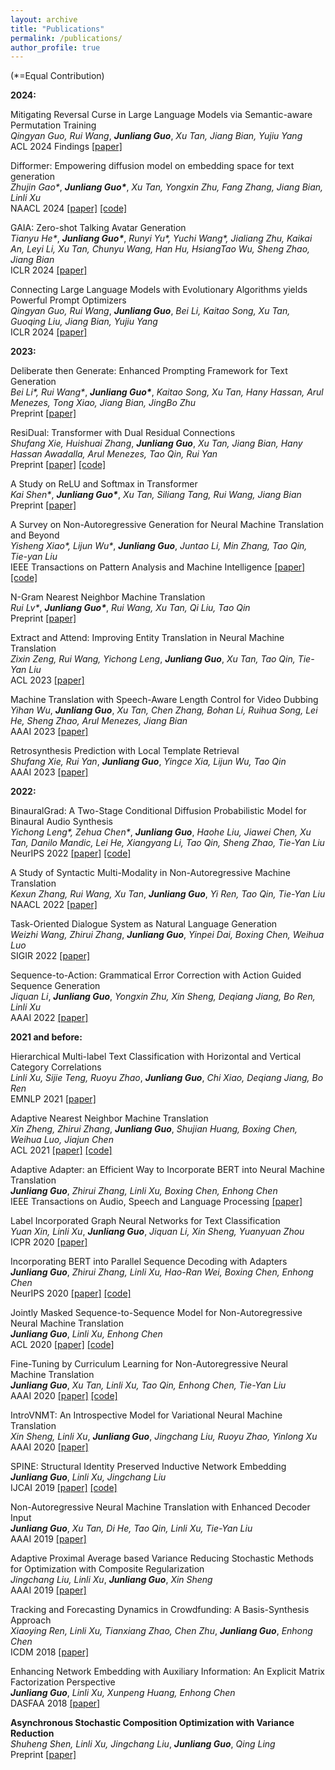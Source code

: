 ```yaml
---
layout: archive
title: "Publications"
permalink: /publications/
author_profile: true
---
```


(\*=Equal Contribution)   

**2024:**

Mitigating Reversal Curse in Large Language Models via Semantic-aware Permutation Training   
*Qingyan Guo, Rui Wang*, ***Junliang Guo***, *Xu Tan, Jiang Bian, Yujiu Yang*   
ACL 2024 Findings [[paper]](https://arxiv.org/abs/2403.00758)

Difformer: Empowering diffusion model on embedding space for text generation   
*Zhujin Gao\**, ***Junliang Guo\****, *Xu Tan, Yongxin Zhu, Fang Zhang, Jiang Bian, Linli Xu*   
NAACL 2024 [[paper]](https://arxiv.org/abs/2212.09412) [[code]](https://github.com/zhjgao/difformer)

GAIA: Zero-shot Talking Avatar Generation   
*Tianyu He\**, ***Junliang Guo\****, *Runyi Yu\*, Yuchi Wang\*, Jialiang Zhu, Kaikai An, Leyi Li, Xu Tan, Chunyu Wang, Han Hu, HsiangTao Wu, Sheng Zhao, Jiang Bian*   
ICLR 2024 [[paper]](https://arxiv.org/abs/2311.15230)

Connecting Large Language Models with Evolutionary Algorithms yields Powerful Prompt Optimizers   
*Qingyan Guo, Rui Wang*, ***Junliang Guo***, *Bei Li, Kaitao Song, Xu Tan, Guoqing Liu, Jiang Bian, Yujiu Yang*   
ICLR 2024 [[paper]](https://arxiv.org/abs/2309.08532)

**2023:**   

Deliberate then Generate: Enhanced Prompting Framework for Text Generation   
*Bei Li\*, Rui Wang\**, ***Junliang Guo\****, *Kaitao Song, Xu Tan, Hany Hassan, Arul Menezes, Tong Xiao, Jiang Bian, JingBo Zhu*   
Preprint [[paper]](https://arxiv.org/abs/2305.19835)

ResiDual: Transformer with Dual Residual Connections   
*Shufang Xie, Huishuai Zhang*, ***Junliang Guo***, *Xu Tan, Jiang Bian, Hany Hassan Awadalla, Arul Menezes, Tao Qin, Rui Yan*   
Preprint [[paper]](https://arxiv.org/abs/2304.14802) [[code]](https://github.com/microsoft/ResiDual)

A Study on ReLU and Softmax in Transformer   
*Kai Shen\**, ***Junliang Guo\****, *Xu Tan, Siliang Tang, Rui Wang, Jiang Bian*   
Preprint [[paper]](https://arxiv.org/abs/2302.06461)

A Survey on Non-Autoregressive Generation for Neural Machine Translation and Beyond   
*Yisheng Xiao\*, Lijun Wu\**, ***Junliang Guo***, *Juntao Li, Min Zhang, Tao Qin, Tie-yan Liu*   
IEEE Transactions on Pattern Analysis and Machine Intelligence [[paper]](https://arxiv.org/abs/2204.09269) [[code]](https://github.com/LitterBrother-Xiao/Overview-of-Non-autoregressive-Applications)

N-Gram Nearest Neighbor Machine Translation   
*Rui Lv\**, ***Junliang Guo\****, *Rui Wang, Xu Tan, Qi Liu, Tao Qin*   
Preprint [[paper]](https://arxiv.org/abs/2301.12866)

Extract and Attend: Improving Entity Translation in Neural Machine Translation   
*Zixin Zeng, Rui Wang, Yichong Leng*, ***Junliang Guo***, *Xu Tan, Tao Qin, Tie-Yan Liu*  
ACL 2023 [[paper]](https://aclanthology.org/2023.findings-acl.107.pdf)

Machine Translation with Speech-Aware Length Control for Video Dubbing  
*Yihan Wu*, ***Junliang Guo***, *Xu Tan, Chen Zhang, Bohan Li, Ruihua Song, Lei He, Sheng Zhao, Arul Menezes, Jiang Bian*  
AAAI 2023 [[paper]](https://arxiv.org/abs/2211.16934)

Retrosynthesis Prediction with Local Template Retrieval  
*Shufang Xie, Rui Yan*, ***Junliang Guo***, *Yingce Xia, Lijun Wu, Tao Qin*  
AAAI 2023 [[paper]](https://arxiv.org/abs/2306.04123)

**2022:**   

BinauralGrad: A Two-Stage Conditional Diffusion Probabilistic Model for Binaural Audio Synthesis  
*Yichong Leng\*, Zehua Chen\**, ***Junliang Guo***, *Haohe Liu, Jiawei Chen, Xu Tan, Danilo Mandic, Lei He, Xiangyang Li, Tao Qin, Sheng Zhao, Tie-Yan Liu*  
NeurIPS 2022 [[paper]](https://arxiv.org/abs/2205.14807) [[code]](https://github.com/microsoft/NeuralSpeech/tree/master/BinauralGrad)

A Study of Syntactic Multi-Modality in Non-Autoregressive Machine Translation  
*Kexun Zhang, Rui Wang, Xu Tan*, ***Junliang Guo***, *Yi Ren, Tao Qin, Tie-Yan Liu*  
NAACL 2022 [[paper]](https://aclanthology.org/2022.naacl-main.126/)

Task-Oriented Dialogue System as Natural Language Generation  
*Weizhi Wang, Zhirui Zhang*, ***Junliang Guo***, *Yinpei Dai, Boxing Chen, Weihua Luo*  
SIGIR 2022 [[paper]](https://arxiv.org/abs/2108.13679)

Sequence-to-Action: Grammatical Error Correction with Action Guided Sequence Generation  
*Jiquan Li*, ***Junliang Guo***, *Yongxin Zhu, Xin Sheng, Deqiang Jiang, Bo Ren, Linli Xu*  
AAAI 2022 [[paper]](https://arxiv.org/abs/2205.10884)

**2021 and before:**   

Hierarchical Multi-label Text Classification with Horizontal and Vertical Category Correlations  
*Linli Xu, Sijie Teng, Ruoyu Zhao*, ***Junliang Guo***, *Chi Xiao, Deqiang Jiang, Bo Ren*  
EMNLP 2021 [[paper]](https://aclanthology.org/2021.emnlp-main.190/)

Adaptive Nearest Neighbor Machine Translation  
*Xin Zheng, Zhirui Zhang*, ***Junliang Guo***, *Shujian Huang, Boxing Chen, Weihua Luo, Jiajun Chen*  
ACL 2021 [[paper]](https://arxiv.org/abs/2105.13022) [[code]](https://github.com/zhengxxn/adaptive-knn-mt)

Adaptive Adapter: an Efficient Way to Incorporate BERT into Neural Machine Translation  
***Junliang Guo***, *Zhirui Zhang, Linli Xu, Boxing Chen, Enhong Chen*  
IEEE Transactions on Audio, Speech and Language Processing [[paper]](https://ieeexplore.ieee.org/document/9420282)

Label Incorporated Graph Neural Networks for Text Classification  
*Yuan Xin, Linli Xu*, ***Junliang Guo***, *Jiquan Li, Xin Sheng, Yuanyuan Zhou*  
ICPR 2020 [[paper]](https://ieeexplore.ieee.org/document/9413086)

Incorporating BERT into Parallel Sequence Decoding with Adapters  
***Junliang Guo***, *Zhirui Zhang, Linli Xu, Hao-Ran Wei, Boxing Chen, Enhong Chen*  
NeurIPS 2020 [[paper]](https://arxiv.org/abs/2010.06138) [[code]](https://github.com/lemmonation/abnet)

Jointly Masked Sequence-to-Sequence Model for Non-Autoregressive Neural Machine Translation  
***Junliang Guo***, *Linli Xu, Enhong Chen*  
ACL 2020 [[paper]](https://www.aclweb.org/anthology/2020.acl-main.36.pdf) [[code]](https://github.com/lemmonation/jm-nat)

Fine-Tuning by Curriculum Learning for Non-Autoregressive Neural Machine Translation  
***Junliang Guo***, *Xu Tan, Linli Xu, Tao Qin, Enhong Chen, Tie-Yan Liu*  
AAAI 2020 [[paper]](https://arxiv.org/abs/1911.08717) [[code]](https://github.com/lemmonation/fcl-nat)

IntroVNMT: An Introspective Model for Variational Neural Machine Translation  
*Xin Sheng, Linli Xu*, ***Junliang Guo***, *Jingchang Liu, Ruoyu Zhao, Yinlong Xu*  
AAAI 2020 [[paper]](https://aaai.org/ojs/index.php/AAAI/article/view/6411)

SPINE: Structural Identity Preserved Inductive Network Embedding  
***Junliang Guo***, *Linli Xu, Jingchang Liu*  
IJCAI 2019 [[paper]](https://arxiv.org/abs/1802.03984) [[code]](https://github.com/lemmonation/spine)

Non-Autoregressive Neural Machine Translation with Enhanced Decoder Input  
***Junliang Guo***, *Xu Tan, Di He, Tao Qin, Linli Xu, Tie-Yan Liu*  
AAAI 2019 [[paper]](https://arxiv.org/abs/1812.09664)

Adaptive Proximal Average based Variance Reducing Stochastic Methods for Optimization with Composite Regularization  
*Jingchang Liu, Linli Xu*, ***Junliang Guo***, *Xin Sheng*  
AAAI 2019 [[paper]](https://aaai.org/ojs/index.php/AAAI/article/view/3969)

Tracking and Forecasting Dynamics in Crowdfunding: A Basis-Synthesis Approach  
*Xiaoying Ren, Linli Xu, Tianxiang Zhao, Chen Zhu*, ***Junliang Guo***, *Enhong Chen*  
ICDM 2018 [[paper]](https://ieeexplore.ieee.org/document/8594970)

Enhancing Network Embedding with Auxiliary Information: An Explicit Matrix Factorization Perspective  
***Junliang Guo***, *Linli Xu, Xunpeng Huang, Enhong Chen*  
DASFAA 2018 [[paper]](https://arxiv.org/abs/1711.04094)

**Asynchronous Stochastic Composition Optimization with Variance Reduction**  
*Shuheng Shen, Linli Xu, Jingchang Liu*, ***Junliang Guo***, *Qing Ling*  
Preprint [[paper]](https://arxiv.org/abs/1811.06396)
